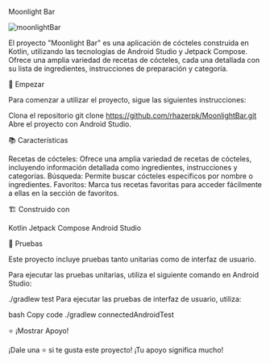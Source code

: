 Moonlight Bar

![moonlightBar](https://github.com/Rhazerpk/MoonlightBarApp/assets/112819827/fb9a274f-7f7d-4cc4-9c32-ada85d3f39bc)

El proyecto "Moonlight Bar" es una aplicación de cócteles construida en Kotlin, utilizando las tecnologías de Android Studio y Jetpack Compose. Ofrece una amplia variedad de recetas de cócteles, cada una detallada con su lista de ingredientes, instrucciones de preparación y categoría.

🚀 Empezar

Para comenzar a utilizar el proyecto, sigue las siguientes instrucciones:

Clona el repositorio
git clone https://github.com/rhazerpk/MoonlightBar.git
Abre el proyecto con Android Studio.


📚 Características

Recetas de cócteles: Ofrece una amplia variedad de recetas de cócteles, incluyendo información detallada como ingredientes, instrucciones y categorías.
Búsqueda: Permite buscar cócteles específicos por nombre o ingredientes.
Favoritos: Marca tus recetas favoritas para acceder fácilmente a ellas en la sección de favoritos.


🏗️ Construido con

Kotlin
Jetpack Compose
Android Studio


🧪 Pruebas

Este proyecto incluye pruebas tanto unitarias como de interfaz de usuario.

Para ejecutar las pruebas unitarias, utiliza el siguiente comando en Android Studio:


./gradlew test
Para ejecutar las pruebas de interfaz de usuario, utiliza:

bash
Copy code
./gradlew connectedAndroidTest


⭐️ ¡Mostrar Apoyo!

¡Dale una ⭐️ si te gusta este proyecto! ¡Tu apoyo significa mucho!
